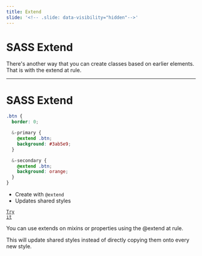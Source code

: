 ```yaml
---
title: Extend
slide: '<!-- .slide: data-visibility="hidden"-->'
---
```


<!-- .slide: data-state="layout-title" class="bg-dark"-->

# SASS Extend

> >

There's another way that you can create classes based on earlier elements. That is with the extend at rule.

---

# SASS Extend

```scss
.btn {
  border: 0;

  &-primary {
    @extend .btn;
    background: #3ab5e9;
  }

  &-secondary {
    @extend .btn;
    background: orange;
  }
}
```

- Create with `@extend`
- Updates shared styles

<a href="https://codepen.io/planetoftheweb/pen/wvrbPYE?editors=1100" target="_blank"><code class="code-royal">Try it</code></a>

> >

You can use extends on mixins or properties using the @extend at rule.

This will update shared styles instead of directly copying them onto every new style.
